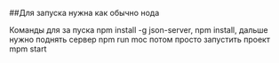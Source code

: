 ##Для запуска нужна как обычно нода

Команды для за пуска npm install -g json-server, npm install, дальше нужно поднять сервер npm run moc потом просто запустить проект mpm start